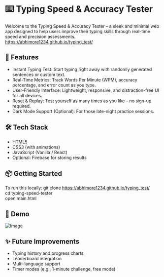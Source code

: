 
# ⌨️ Typing Speed & Accuracy Tester
Welcome to the Typing Speed & Accuracy Tester – a sleek and minimal web app designed to help users improve their typing skills through real-time speed and precision assessments.<br>
https://abhimore1234.github.io/typing_test/
## 🚀 Features
- Instant Typing Test: Start typing right away with randomly generated sentences or custom text.
- Real-Time Metrics: Track Words Per Minute (WPM), accuracy percentage, and error count as you type.
- User-Friendly Interface: Lightweight, responsive, and distraction-free UI for all devices.
- Reset & Replay: Test yourself as many times as you like – no sign-up required.
- Dark Mode Support (Optional): For those late-night practice sessions.
## 🛠️ Tech Stack
- HTML5
- CSS3 (with animations)
- JavaScript (Vanilla / React)
- Optional: Firebase for storing results
## 📦 Getting Started
To run this locally:
git clone https://abhimore1234.github.io/typing_test/<br>
cd typing-speed-tester<br>
open main.html
## 📸 Demo
![Image](https://github.com/user-attachments/assets/20580b8f-921b-4cd7-a13b-35148fc05a07)

## ✨ Future Improvements
- Typing history and progress charts
- Leaderboard integration
- Multi-language support
- Timer modes (e.g., 1-minute challenge, free mode)
